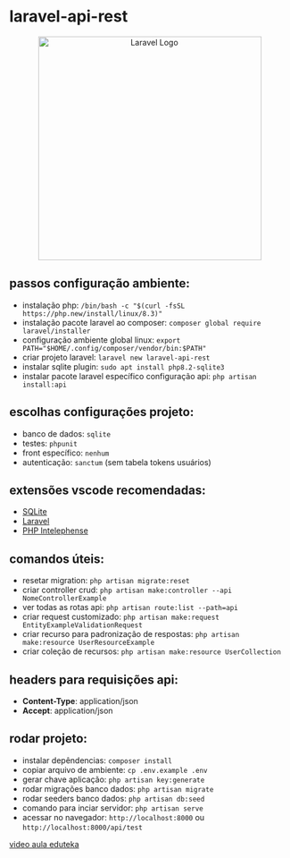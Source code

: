 # laravel-api-rest

<p align="center"><a href="https://laravel.com" target="_blank"><img src="https://raw.githubusercontent.com/laravel/art/master/logo-lockup/5%20SVG/2%20CMYK/1%20Full%20Color/laravel-logolockup-cmyk-red.svg" width="400" alt="Laravel Logo"></a></p>

## passos configuração ambiente:

-   instalação php: `/bin/bash -c "$(curl -fsSL https://php.new/install/linux/8.3)"`
-   instalação pacote laravel ao composer: `composer global require laravel/installer`
-   configuração ambiente global linux: `export PATH="$HOME/.config/composer/vendor/bin:$PATH"`
-   criar projeto laravel: `laravel new laravel-api-rest`
-   instalar sqlite plugin: `sudo apt install php8.2-sqlite3`
-   instalar pacote laravel específico configuração api: `php artisan install:api`

## escolhas configurações projeto:

-   banco de dados: `sqlite`
-   testes: `phpunit`
-   front específico: `nenhum`
-   autenticação: `sanctum` (sem tabela tokens usuários)

## extensões vscode recomendadas:

-   [SQLite](https://marketplace.visualstudio.com/items?itemName=alexcvzz.vscode-sqlite)
-   [Laravel](https://marketplace.visualstudio.com/items?itemName=laravel.vscode-laravel)
-   [PHP Intelephense](https://marketplace.visualstudio.com/items?itemName=bmewburn.vscode-intelephense-client)

## comandos úteis:

-   resetar migration: `php artisan migrate:reset`
-   criar controller crud: `php artisan make:controller --api NomeControllerExample`
-   ver todas as rotas api: `php artisan route:list --path=api`
-   criar request customizado: `php artisan make:request EntityExampleValidationRequest`
-   criar recurso para padronização de respostas: `php artisan make:resource UserResourceExample`
-   criar coleção de recursos: `php artisan make:resource UserCollection`

## headers para requisições api:

-   **Content-Type**: application/json
-   **Accept**: application/json

## rodar projeto:

-   instalar depêndencias: `composer install`
-   copiar arquivo de ambiente: `cp .env.example .env`
-   gerar chave aplicação: `php artisan key:generate`
-   rodar migrações banco dados: `php artisan migrate`
-   rodar seeders banco dados: `php artisan db:seed`
-   comando para inciar servidor: `php artisan serve`
-   acessar no navegador: `http://localhost:8000` ou `http://localhost:8000/api/test`

[video aula eduteka](https://www.youtube.com/watch?v=jLGKI_zMftU)
